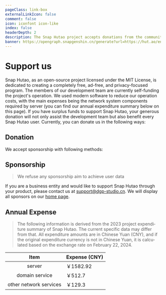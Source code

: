 ```yaml
---
pageClass: link-box
externalLinkIcon: false
comment: false
icon: iconfont icon-like
index: false
headerDepth: 2
description: The Snap Hutao project accepts donations from the community to keep the project operations, and we sincerely thank everyone who has supported this project.
banner: https://opengraph.snapgenshin.cn/generate?url=https://hut.ao/en/support-us.html
---
```


# Support us

Snap Hutao, as an open-source project licensed under the MIT License, is dedicated to creating a completely free, ad-free, and privacy-focused program. The members of our development team are currently self-funding the project's operation. We used modern software to reduce our operation costs, with the main expenses being the network system components required by server (you can find our annual expenditure summary below on this page). If you have surplus funds to support Snap Hutao, your generous donation will not only assist the development team but also benefit every Snap Hutao user. Currently, you can donate us in the following ways:

## Donation

We accept sponsorship with following methods:

<Sponsor lang="en" />

## Sponsorship

> We refuse any sponsorship aim to achieve user data

If you are a business entity and would like to support Snap Hutao through your product, please contact us at [support@dgp-studio.cn](mailto://support@dgp-studio.cn). We will display all sponsors on our [home page](README.md#sponsorship).

## Annual Expense

> The following information is derived from the 2023 project expenditure summary of Snap Hutao. The current specific data may differ from that.
> All expenditure amounts are in Chinese Yuan (CNY), and if the original expenditure currency is not in Chinese Yuan, it is calculated based on the exchange rate on February 22, 2024.

|          Item          | Expense (CNY) |
| :--------------------: | ------------- |
|         server         | ￥1582.92     |
|     domain service     | ￥512.7       |
| other network services | ￥129.3       |
